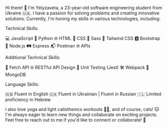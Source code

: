 Hi there! 👋
I'm Yelyzaveta, a 23-year-old software engineering student from Ukraine 🇺🇦. 
I have a passion for solving problems and creating innovative solutions. 
Currently, I'm honing my skills in various technologies, including:

Technical Skills:

💻 JavaScript
🐍 Python
🌐 HTML
🎨 CSS
💅 Sass
🌈 Tailwind CSS
🅱️ Bootstrap
🚀 Node.js
🛤️ Express
📬 Postman
🌐 APIs

Additional Technical Skills:

📡 Fetch API
🌐 RESTful API Design
🧪 Unit Testing (Jest)
🛠️ Webpack
🍃 MongoDB

Language Skills:

🇬🇧 Fluent in English
🇺🇦 Fluent in Ukrainian
| Fluent in Russian
🇮🇱 Limited proficiency in Hebrew

I also love yoga and light calisthenics workouts 🧘‍♀️, and of course, cats! 🐱 
I'm always eager to learn new things and collaborate on exciting projects. 
Feel free to reach out to me if you'd like to connect or collaborate! 🚀


